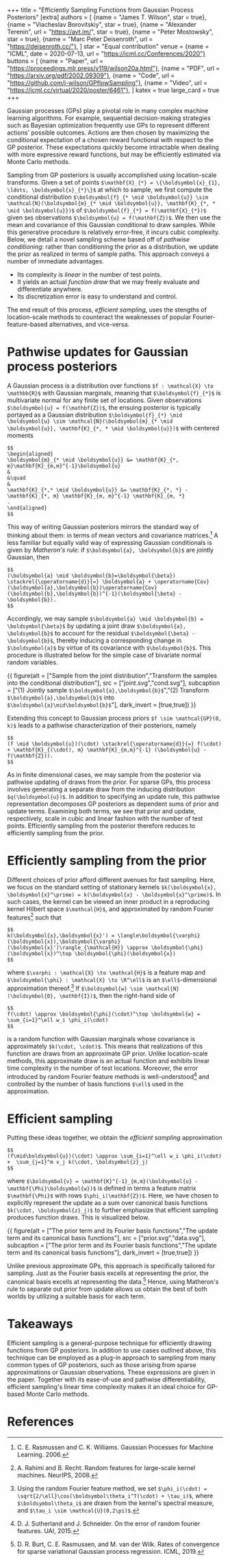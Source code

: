 +++
title = "Efficiently Sampling Functions from Gaussian Process Posteriors"
[extra]
authors = [
    {name = "James T. Wilson", star = true},
    {name = "Viacheslav Borovitskiy", star = true},
    {name = "Alexander Terenin", url = "https://avt.im/", star = true},
    {name = "Peter Mostowsky", star = true},
    {name = "Marc Peter Deisenroth", url = "https://deisenroth.cc/"},
]
star = "Equal contribution"
venue = {name = "ICML", date = 2020-07-13, url = "https://icml.cc/Conferences/2020"}
buttons = [
    {name = "Paper", url = "https://proceedings.mlr.press/v119/wilson20a.html"},
    {name = "PDF", url = "https://arxiv.org/pdf/2002.09309"},
    {name = "Code", url = "https://github.com/j-wilson/GPflowSampling"},
    {name = "Video", url = "https://icml.cc/virtual/2020/poster/6461"},
]
katex = true
large_card = true
+++

Gaussian processes (GPs) play a pivotal role in many complex machine learning algorithms. For example, sequential decision-making strategies such as Bayesian optimization frequently use GPs to represent different actions' possible outcomes. 
Actions are then chosen by maximizing the conditional expectation of a chosen reward functional with respect to the GP posterior. 
These expectations quickly become intractable when dealing with more expressive reward functions, but may be efficiently estimated via Monte Carlo methods.

Sampling from GP posteriors is usually accomplished using location-scale transforms.
Given a set of points `$\mathbf{X}_{*} = \{\boldsymbol{x}_{1}, \ldots, \boldsymbol{x}_{*}\}$` at which to sample, we first compute the conditional distribution `$\boldsymbol{f}_{* \mid \boldsymbol{u}} \sim \mathcal{N}(\boldsymbol{m}_{* \mid \boldsymbol{u}}, \mathbf{K}_{*, * \mid \boldsymbol{u}})$` of `$\boldsymbol{f}_{*} = f(\mathbf{X}_{*})$` given `$m$` observations `$\boldsymbol{u} = f(\mathbf{Z})$`.
We then use the mean and covariance of this Gaussian conditional to draw samples. While this generative procedure is relatively error-free, it incurs cubic complexity.
Below, we detail a novel sampling scheme based off of *pathwise conditioning*: rather than conditioning the prior as a distribution, we update the prior as realized in terms of sample paths. This approach conveys a number of immediate advantages.

  - Its complexity is *linear* in the number of test points.
  - It yields an actual *function draw* that we may freely evaluate and differentiate anywhere.
  - Its discretization error is easy to understand and control.

The end result of this process, _efficient sampling_, uses the stengths of location-scale methods to counteract the weaknesses of popular Fourier-feature-based alternatives, and vice-versa.


# Pathwise updates for Gaussian process posteriors


A Gaussian process is a distribution over functions `$f : \mathcal{X} \to \mathbb{R}$` with Gaussian marginals, meaning that `$\boldsymbol{f}_{*}$` is multivariate normal for any finite set of locations.
Given observations `$\boldsymbol{u} = f(\mathbf{Z})$`, the ensuing posterior is typically portayed as a Gaussian distribution `$\boldsymbol{f}_{*} \mid \boldsymbol{u} \sim \mathcal{N}(\boldsymbol{m}_{* \mid \boldsymbol{u}}, \mathbf{K}_{*, * \mid \boldsymbol{u}})$` with centered moments

```
$$
\begin{aligned}
\boldsymbol{m}_{* \mid \boldsymbol{u}} &= \mathbf{K}_{*, m}\mathbf{K}_{m,m}^{-1}\boldsymbol{u}
&
&\quad
&
\mathbf{K}_{*,* \mid \boldsymbol{u}} &= \mathbf{K}_{*, *} - \mathbf{K}_{*, m} \mathbf{K}_{m, m}^{-1} \mathbf{K}_{m, *}
.
\end{aligned}
$$
```

This way of writing Gaussian posteriors mirrors the standard way of thinking about them: in terms of mean vectors and covariance matrices.[^gpml] 
A less familiar but equally valid way of expressing Gaussian conditionals is given by *Matheron's rule*: if `$\boldsymbol{a}, \boldsymbol{b}$` are jointly Gaussian, then

```
$$
(\boldsymbol{a} \mid \boldsymbol{b}=\boldsymbol{\beta}) \stackrel{\operatorname{d}}{=} \boldsymbol{a} + \operatorname{Cov}(\boldsymbol{a},\boldsymbol{b})\operatorname{Cov}(\boldsymbol{b},\boldsymbol{b})^{-1}(\boldsymbol{\beta} - \boldsymbol{b}).
$$
```

Accordingly, we may sample `$\boldsymbol{a} \mid \boldsymbol{b} = \boldsymbol{\beta}$` by updating a joint draw `$\boldsymbol{a}, \boldsymbol{b}$` to account for the residual `$\boldsymbol{\beta} - \boldsymbol{b}$`, thereby inducing a corresponding change in `$\boldsymbol{a}$` by virtue of its covariance with `$\boldsymbol{b}$`. 
This procedure is illustrated below for the simple case of bivariate normal random variables.


{{ figure(alt = ["Sample from the joint distribution","Transform the samples into the conditional distribution"], src = ["joint.svg","cond.svg"], subcaption = ["(1) Jointly sample `$\boldsymbol{a},\boldsymbol{b}$`","(2) Transform `$\boldsymbol{a},\boldsymbol{b}$` into `$\boldsymbol{a}\mid\boldsymbol{b}$`"], dark_invert = [true,true]) }}


Extending this concept to Gaussian process priors `$f \sim \mathcal{GP}(0, k)$` leads to a pathwise characterization of their posteriors, namely

```
$$
(f \mid \boldsymbol{u})(\cdot) \stackrel{\operatorname{d}}{=} f(\cdot) + \mathbf{K}_{(\cdot), m} \mathbf{K}_{m,m}^{-1} (\boldsymbol{u} - f(\mathbf{Z})).
$$
```

As in finite dimensional cases, we may sample from the posterior via pathwise updating of draws from the prior.
For sparse GPs, this process involves generating a separate draw from the inducing distribution `$q(\boldsymbol{u})$`.
In addition to specifying an update rule, this pathwise representation decomposes GP posteriors as dependent sums of prior and update terms. 
Examining both terms, we see that prior and update, respectively, scale in cubic and linear fashion with the number of test points. 
Efficiently sampling from the posterior therefore reduces to efficiently sampling from the prior.


# Efficiently sampling from the prior
Different choices of prior afford different avenues for fast sampling. 
Here, we focus on the standard setting of stationary kernels `$k(\boldsymbol{x}, \boldsymbol{x}^\prime) = k(\boldsymbol{x} - \boldsymbol{x}^\prime)$`. In such cases, the kernel can be viewed an inner product in a reproducing kernel Hilbert space `$\mathcal{H}$`, and approximated by random Fourier features[^rff] such that

```
$$
k(\boldsymbol{x},\boldsymbol{x}') = \langle\boldsymbol{\varphi}(\boldsymbol{x}),\boldsymbol{\varphi}(\boldsymbol{x}')\rangle_{\mathcal{H}} \approx \boldsymbol{\phi}(\boldsymbol{x})^\top \boldsymbol{\phi}(\boldsymbol{x})
$$
```

where `$\varphi : \mathcal{X} \to \mathcal{H}$` is a feature map and `$\boldsymbol{\phi} : \mathcal{X} \to \R^\ell$` is an `$\ell$`-dimensional approximation thereof.[^rffeq] If `$\boldsymbol{w} \sim \mathcal{N}(\boldsymbol{0}, \mathbf{I})$`, then the right-hand side of

```
$$
f(\cdot) \approx \boldsymbol{\phi}(\cdot)^\top \boldsymbol{w} = \sum_{i=1}^\ell w_i \phi_i(\cdot)
$$
```

is a random function with Gaussian marginals whose covariance is approximately `$k(\cdot, \cdot)$`. 
This means that realizations of this function are draws from an approximate GP prior. 
Unlike location-scale methods, this approximate draw is an actual function and exhibits linear time complexity in the number of test locations. 
Moreover, the error introduced by random Fourier feature methods is well-understood[^rffe] and controlled by the number of basis functions `$\ell$` used in the approximation.


# Efficient sampling
Putting these ideas together, we obtain the _efficient sampling_ approximation

```
$$
(f\mid\boldsymbol{u})(\cdot) \approx \sum_{i=1}^\ell w_i \phi_i(\cdot) +  \sum_{j=1}^m v_j k(\cdot, \boldsymbol{z}_j)
$$
```

where `$\boldsymbol{v} = \mathbf{K}^{-1}_{m,m}(\boldsymbol{u} - \mathbf{\Phi}\boldsymbol{w})$` is defined in terms a feature matrix `$\mathbf{\Phi}$` with rows `$\phi_i(\mathbf{Z})$`. 
Here, we have chosen to explicitly represent the update as a sum over canonical basis functions `$k(\cdot, \boldsymbol{z}_j)$` to further emphasize that efficient sampling produces function draws.
This is visualized below.


{{ figure(alt = ["The prior term and its Fourier basis functions","The update term and its canonical basis functions"], src = ["prior.svg","data.svg"], subcaption = ["The prior term and its Fourier basis functions","The update term and its canonical basis functions"], dark_invert = [true,true]) }}


Unlike previous approximate GPs, this approach is specifically tailored for sampling. Just as the Fourier basis excells at representing the prior, the canonical basis excells at representing the data.[^svgpr]
Hence, using Matheron's rule to separate out prior from update allows us obtain the best of both worlds by utilizing a suitable basis for each term.


# Takeaways
Efficient sampling is a general-purpose technique for efficiently drawing functions from GP posteriors. 
In addition to use cases outlined above, this technique can be employed as a plug-in approach to sampling from many common types of GP posteriors, such as those arising from sparse approximations or Gaussian observations.
These expressions are given in the paper.
Together with its ease-of-use and pathwise differentiability, efficient sampling's linear time complexity makes it an ideal choice for GP-based Monte Carlo methods.


# References

[^gpml]: C. E. Rasmussen and C. K. Williams. Gaussian Processes for Machine Learning. 2006.

[^rff]: A. Rahimi and B. Recht. Random features for large-scale kernel machines. NeurIPS, 2008.

[^rffeq]: Using the random Fourier feature method, we set `$\phi_i(\cdot) = \sqrt{2/\ell}\cos(\boldsymbol\theta_i^T(\cdot) + \tau_i)$`, where `$\boldsymbol\theta_i$` are drawn from the kernel's spectral measure, and `$\tau_i \sim \mathcal{U}(0,2\pi)$`.

[^rffe]: D. J. Sutherland and J. Schneider. On the error of random fourier features. UAI, 2015.

[^svgpr]: D. R. Burt, C. E. Rasmussen, and M. van der Wilk. Rates of convergence for sparse variational Gaussian process regression. ICML, 2019.

